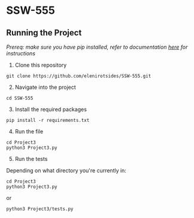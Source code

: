 # SSW-555

## Running the Project

_Prereq: make sure you have pip installed, refer to documentation [here](https://pypi.org/project/pip/) for instructions_

1. Clone this repository

```
git clone https://github.com/elenirotsides/SSW-555.git
```

2. Navigate into the project

```
cd SSW-555
```

3. Install the required packages

```
pip install -r requirements.txt
```

4. Run the file

```
cd Project3
python3 Project3.py
```

5. Run the tests

Depending on what directory you're currently in:

```
cd Project3
python3 Project3.py
```

or

```
python3 Project3/tests.py
```
